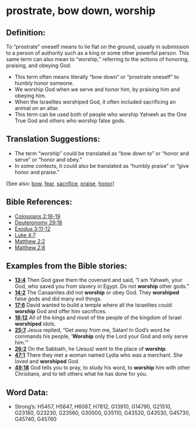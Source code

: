 # prostrate, bow down, worship

## Definition:

To “prostrate” oneself means to lie flat on the ground, usually in submission to a person of authority such as a king or some other powerful person. This same term can also mean to “worship,” referring to the actions of honoring, praising, and obeying God.

* This term often means literally “bow down” or “prostrate oneself” to humbly honor someone.
* We worship God when we serve and honor him, by praising him and obeying him.
* When the Israelites worshiped God, it often included sacrificing an animal on an altar.
* This term can be used both of people who worship Yahweh as the One True God and others who worship false gods.

## Translation Suggestions:

* The term “worship” could be translated as “bow down to” or “honor and serve” or “honor and obey.”
* In some contexts, it could also be translated as “humbly praise” or “give honor and praise.”

(See also: [bow](../other/bow.md), [fear](../kt/fear.md), [sacrifice](../other/sacrifice.md), [praise](../other/praise.md), [honor](../kt/honor.md))

## Bible References:

* [Colossians 2:18-19](rc://en/tn/help/col/02/18)
* [Deuteronomy 29:18](rc://en/tn/help/deu/29/18)
* [Exodus 3:11-12](rc://en/tn/help/exo/03/11)
* [Luke 4:7](rc://en/tn/help/luk/04/07)
* [Matthew 2:2](rc://en/tn/help/mat/02/02)
* [Matthew 2:8](rc://en/tn/help/mat/02/08)

## Examples from the Bible stories:

* __[13:4](rc://en/tn/help/obs/13/04)__ Then God gave them the covenant and said, “I am Yahweh, your God, who saved you from slavery in Egypt. Do not __worship__ other gods.”
* __[14:2](rc://en/tn/help/obs/14/02)__ The Canaanites did not __worship__ or obey God. They __worshiped__ false gods and did many evil things.
* __[17:6](rc://en/tn/help/obs/17/06)__ David wanted to build a temple where all the Israelites could __worship__ God and offer him sacrifices.
* __[18:12](rc://en/tn/help/obs/18/12)__ All of the kings and most of the people of the kingdom of Israel __worshiped__ idols.
* __[25:7](rc://en/tn/help/obs/25/07)__ Jesus replied, “Get away from me, Satan! In God’s word he commands his people, ‘__Worship__ only the Lord your God and only serve him.’”
* __[26:2](rc://en/tn/help/obs/26/02)__ On the Sabbath, he (Jesus) went to the place of __worship__.
* __[47:1](rc://en/tn/help/obs/47/01)__ There they met a woman named Lydia who was a merchant. She loved and __worshiped__ God.
* __[49:18](rc://en/tn/help/obs/49/18)__ God tells you to pray, to study his word, to __worship__ him with other Christians, and to tell others what he has done for you.

## Word Data:

* Strong’s: H5457, H5647, H6087, H7812, G13910, G14790, G21510, G23180, G23230, G23560, G30000, G35110, G43520, G43530, G45730, G45740, G45760

